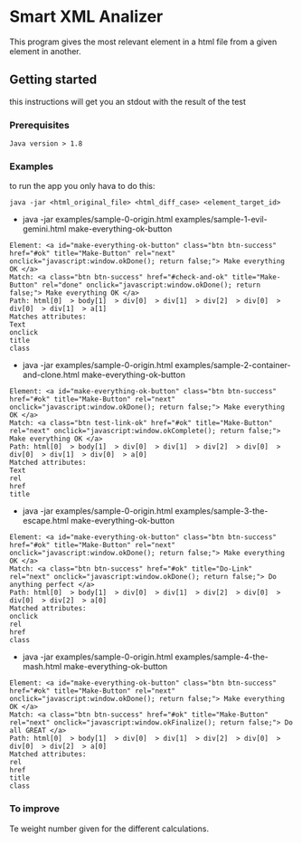 # Smart XML Analizer
This program gives the most relevant element in a html file from a given element in another.

## Getting started
this instructions will get you an stdout with the result of the test

### Prerequisites
```` 
Java version > 1.8 
````
### Examples
to run the app you only hava to do this:
```
java -jar <html_original_file> <html_diff_case> <element_target_id>
```

* java -jar examples/sample-0-origin.html examples/sample-1-evil-gemini.html make-everything-ok-button
````
Element: <a id="make-everything-ok-button" class="btn btn-success" href="#ok" title="Make-Button" rel="next" onclick="javascript:window.okDone(); return false;"> Make everything OK </a>
Match: <a class="btn btn-success" href="#check-and-ok" title="Make-Button" rel="done" onclick="javascript:window.okDone(); return false;"> Make everything OK </a>
Path: html[0]  > body[1]  > div[0]  > div[1]  > div[2]  > div[0]  > div[0]  > div[1]  > a[1] 
Matches attributes: 
Text
onclick
title
class
````

* java -jar examples/sample-0-origin.html examples/sample-2-container-and-clone.html make-everything-ok-button
````
Element: <a id="make-everything-ok-button" class="btn btn-success" href="#ok" title="Make-Button" rel="next" onclick="javascript:window.okDone(); return false;"> Make everything OK </a>
Match: <a class="btn test-link-ok" href="#ok" title="Make-Button" rel="next" onclick="javascript:window.okComplete(); return false;"> Make everything OK </a>
Path: html[0]  > body[1]  > div[0]  > div[1]  > div[2]  > div[0]  > div[0]  > div[1]  > div[0]  > a[0] 
Matched attributes: 
Text
rel
href
title
````

* java -jar examples/sample-0-origin.html examples/sample-3-the-escape.html make-everything-ok-button
````
Element: <a id="make-everything-ok-button" class="btn btn-success" href="#ok" title="Make-Button" rel="next" onclick="javascript:window.okDone(); return false;"> Make everything OK </a>
Match: <a class="btn btn-success" href="#ok" title="Do-Link" rel="next" onclick="javascript:window.okDone(); return false;"> Do anything perfect </a>
Path: html[0]  > body[1]  > div[0]  > div[1]  > div[2]  > div[0]  > div[0]  > div[2]  > a[0] 
Matched attributes: 
onclick
rel
href
class
````

* java -jar examples/sample-0-origin.html examples/sample-4-the-mash.html make-everything-ok-button
````
Element: <a id="make-everything-ok-button" class="btn btn-success" href="#ok" title="Make-Button" rel="next" onclick="javascript:window.okDone(); return false;"> Make everything OK </a>
Match: <a class="btn btn-success" href="#ok" title="Make-Button" rel="next" onclick="javascript:window.okFinalize(); return false;"> Do all GREAT </a>
Path: html[0]  > body[1]  > div[0]  > div[1]  > div[2]  > div[0]  > div[0]  > div[2]  > a[0] 
Matched attributes: 
rel
href
title
class
````

### To improve
Te weight number given for the different calculations. 



